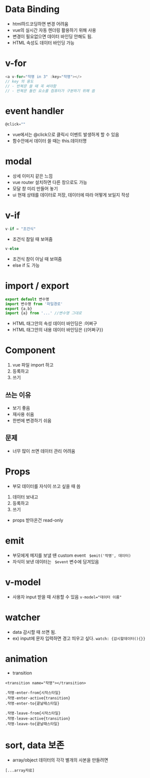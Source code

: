 # Data Binding
- html하드코딩하면 변경 어려움
- vue의 실시간 자동 렌더링 활용하기 위해 사용
- 변경이 필요없으면 데이터 바인딩 안해도 됨.
- HTML 속성도 데이터 바인딩 가능

# v-for
```js
<a v-for="작명 in 3" :key="작명"></>
// key 의 용도
// - 반복문 쓸 때 꼭 써야함
// - 반복문 돌린 요소를 컴퓨터가 구분하기 위해 씀
```

# event handler
```js
@click=""
```
- vue에서는 @click으로 클릭시 이벤트 발생하게 할 수 있음
- 함수안에서 데이터 쓸 때는 this.데이터명

# modal
- 상세 이미지 같은 느낌
- vue router 설치하면 다른 창으로도 가능
- 모달 창 미리 만들어 놓기
- ui 현재 상태를 데이터로 저장, 데이터에 따라 어떻게 보일지 작성

# v-if
```js
v-if = "조건식"
```
- 조건식 참일 때 보여줌
```js
v-else
```
- 조건식 참이 아닐 때 보여줌
- else if 도 가능

# import / export
```js
export default 변수명
import 변수명 from '파일경로'
export {a,b}
import {a} from '...' //변수명 그대로
```
- HTML 태그안의 속성 데이터 바인딩은 :어쩌구
- HTML 태그안의 내용 데이터 바인딩은 {{어쩌구}}

# Component
1. vue 파일 import 하고
2. 등록하고
3. 쓰기
## 쓰는 이유
- 보기 좋음
- 재사용 쉬움
- 한번에 변경하기 쉬움
## 문제
- 너무 많이 쓰면 데이터 관리 어려움

# Props
- 부모 데이터를 자식이 쓰고 싶을 때 씀
1. 데이터 보내고
2. 등록하고
3. 쓰기
- props 받아온건 read-only

# emit
- 부모에게 메지를 보낼 떈 custom event
``` $emit('작명', 데이터)```
- 자식이 보낸 데이터는
``` $event``` 변수에 담겨있음

# v-model
- 사용자 input 받을 때 사용할 수 있음
```v-model="데이터 이름"```

# watcher
- data 감시할 때 쓰면 됨.
- ex) input에 문자 입력하면 경고 띄우고 싶다.
```watch: {감시할데이터(){}}```

# animation
- transition

```<transition name="작명"></transition>```

```
.작명-enter-from{시작스타일}
.작명-enter-active{transition}
.작명-enter-to{끝날때스타일}
```
```
.작명-leave-from{시작스타일}
.작명-leave-active{transition}
.작명-leave-to{끝날때스타일}
```

# sort, data 보존
- array/object 데이터의 각각 별개의 사본을 만들려면

``` [...array자료] ```